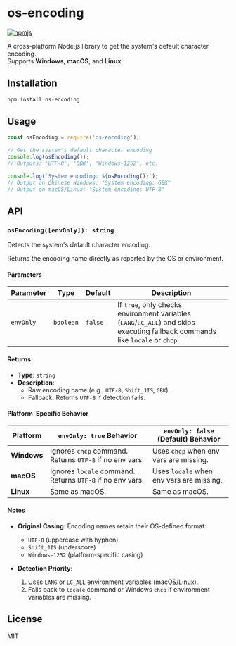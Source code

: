 # os-encoding

[![npmjs](https://github.com/SeaLoong/os-encoding/actions/workflows/npm-publish.yml/badge.svg)](https://github.com/SeaLoong/os-encoding/actions/workflows/npm-publish.yml)

A cross-platform Node.js library to get the system's default character encoding.  
Supports **Windows**, **macOS**, and **Linux**.

## Installation

```bash
npm install os-encoding
```

## Usage

```javascript
const osEncoding = require('os-encoding');

// Get the system's default character encoding
console.log(osEncoding());
// Outputs: 'UTF-8', 'GBK', 'Windows-1252', etc.

console.log(`System encoding: ${osEncoding()}`);
// Output on Chinese Windows: "System encoding: GBK"
// Output on macOS/Linux: "System encoding: UTF-8"
```

## API

### `osEncoding([envOnly]): string`

Detects the system's default character encoding.

Returns the encoding name directly as reported by the OS or environment.

#### Parameters

| Parameter | Type      | Default | Description                                                                                                                   |
| --------- | --------- | ------- | ----------------------------------------------------------------------------------------------------------------------------- |
| `envOnly` | `boolean` | `false` | If `true`, only checks environment variables (`LANG`/`LC_ALL`) and skips executing fallback commands like `locale` or `chcp`. |

#### Returns

- **Type**: `string`
- **Description**:
  - Raw encoding name (e.g., `UTF-8`, `Shift_JIS`, `GBK`).
  - Fallback: Returns `UTF-8` if detection fails.

#### Platform-Specific Behavior

| Platform    | `envOnly: true` Behavior                                  | `envOnly: false` (Default) Behavior      |
| ----------- | --------------------------------------------------------- | ---------------------------------------- |
| **Windows** | Ignores `chcp` command. Returns `UTF-8` if no env vars.   | Uses `chcp` when env vars are missing.   |
| **macOS**   | Ignores `locale` command. Returns `UTF-8` if no env vars. | Uses `locale` when env vars are missing. |
| **Linux**   | Same as macOS.                                            | Same as macOS.                           |

#### Notes

- **Original Casing**:
  Encoding names retain their OS-defined format:

  - `UTF-8` (uppercase with hyphen)
  - `Shift_JIS` (underscore)
  - `Windows-1252` (platform-specific casing)

- **Detection Priority**:
  1. Uses `LANG` or `LC_ALL` environment variables (macOS/Linux).
  2. Falls back to `locale` command or Windows `chcp` if environment variables are missing.

## License

MIT
